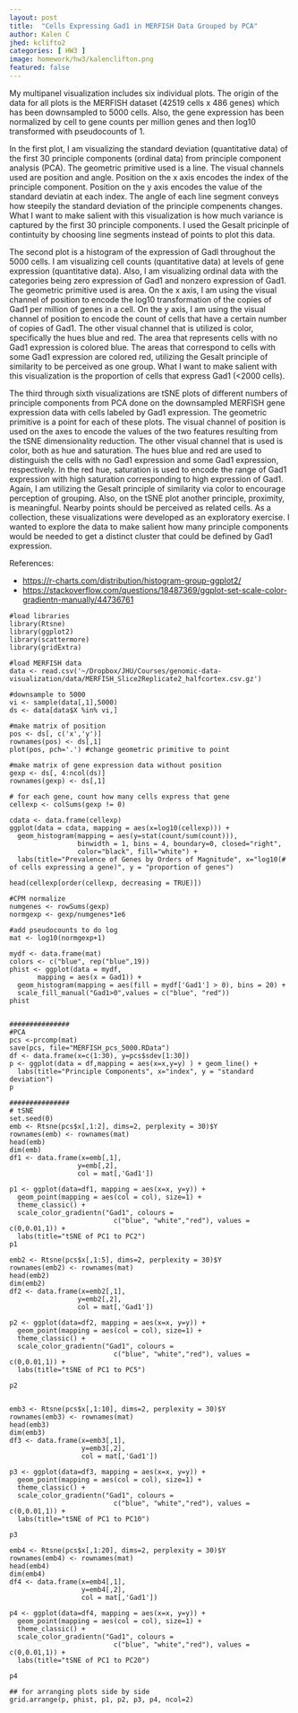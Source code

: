 ```yaml
---
layout: post
title:  "Cells Expressing Gad1 in MERFISH Data Grouped by PCA"
author: Kalen C
jhed: kclifto2
categories: [ HW3 ]
image: homework/hw3/kalenclifton.png
featured: false
---
```


My multipanel visualization includes six individual plots. The origin of the data for all plots is the MERFISH dataset (42519 cells x 486 genes) which has been downsampled to 5000 cells. Also, the gene expression has been normalized by cell to gene counts per million genes and then log10 transformed with pseudocounts of 1. 

In the first plot, I am visualizing the standard deviation (quantitative data) of the first 30 principle components (ordinal data) from principle component analysis (PCA). The geometric primitive used is a line. The visual channels used are position and angle. Position on the x axis encodes the index of the principle component. Position on the y axis encodes the value of the standard deviatin at each index. The angle of each line segment conveys how steepily the standard deviation of the principle compenents changes. What I want to make salient with this visualization is how much variance is captured by the first 30 principle components. I used the Gesalt pricinple of contintuity by choosing line segments instead of points to plot this data.

The second plot is a histogram of the expression of Gadl throughout the 5000 cells. I am visualizing cell counts (quantitative data) at levels of gene expression (quantitative data). Also, I am visualizing ordinal data with the categories being zero expression of Gad1 and nonzero expression of Gad1. The geometric primitive used is area. On the x axis, I am using the visual channel of position to encode the log10 transformation of the copies of Gad1 per million of genes in a cell. On the y axis, I am using the visual channel of position to encode the count of cells that have a certain number of copies of Gad1. The other visual channel that is utilized is color, specifically the hues blue and red. The area that represents cells with no Gad1 expression is colored blue. The areas that correspond to cells with some Gad1 expression are colored red, utilizing the Gesalt principle of similarity to be perceived as one group.  What I want to make salient with this visualization is the proportion of cells that express Gad1 (<2000 cells). 

The third through sixth visualizations are tSNE plots of different numbers of principle components from PCA done on the downsampled MERFISH gene expression data with cells labeled by Gad1 expression. The geometric primitive is a point for each of these plots. The visual channel of position is used on the axes to encode the values of the two features resulting from the tSNE dimensionality reduction. The other visual channel that is used is color, both as hue and saturation. The hues blue and red are used to distinguish the cells with no Gad1 expression and some Gad1 expression, respectively. In the red hue, saturation is used to encode the range of Gad1 expression with high saturation corresponding to high expression of Gad1. Again, I am utilizing the Gesalt principle of similarity via color to encourage perception of grouping. Also, on the tSNE plot another principle, proximity, is meaningful. Nearby points should be perceived as related cells. As a collection, these visualizations were developed as an exploratory exercise. I wanted to explore the data to make salient how many principle components would be needed to get a distinct cluster that could be defined by Gad1 expression. 

References: 
- https://r-charts.com/distribution/histogram-group-ggplot2/
- https://stackoverflow.com/questions/18487369/ggplot-set-scale-color-gradientn-manually/44736761


```{r}
#load libraries
library(Rtsne)
library(ggplot2)
library(scattermore)
library(gridExtra) 

#load MERFISH data
data <- read.csv('~/Dropbox/JHU/Courses/genomic-data-visualization/data/MERFISH_Slice2Replicate2_halfcortex.csv.gz')

#downsample to 5000
vi <- sample(data[,1],5000)
ds <- data[data$X %in% vi,]

#make matrix of position
pos <- ds[, c('x','y')]
rownames(pos) <- ds[,1]
plot(pos, pch='.') #change geometric primitive to point

#make matrix of gene expression data without position
gexp <- ds[, 4:ncol(ds)]
rownames(gexp) <- ds[,1]

# for each gene, count how many cells express that gene
cellexp <- colSums(gexp != 0)

cdata <- data.frame(cellexp)
ggplot(data = cdata, mapping = aes(x=log10(cellexp))) +
  geom_histogram(mapping = aes(y=stat(count/sum(count))), 
                 binwidth = 1, bins = 4, boundary=0, closed="right", 
                 color="black", fill="white") +
  labs(title="Prevalence of Genes by Orders of Magnitude", x="log10(# of cells expressing a gene)", y = "proportion of genes")

head(cellexp[order(cellexp, decreasing = TRUE)])

#CPM normalize
numgenes <- rowSums(gexp)
normgexp <- gexp/numgenes*1e6

#add pseudocounts to do log
mat <- log10(normgexp+1)

mydf <- data.frame(mat)
colors <- c("blue", rep("blue",19))
phist <- ggplot(data = mydf,
       mapping = aes(x = Gad1)) +
  geom_histogram(mapping = aes(fill = mydf['Gad1'] > 0), bins = 20) +
  scale_fill_manual("Gad1>0",values = c("blue", "red"))		 
phist


###############
#PCA
pcs <-prcomp(mat)
save(pcs, file="MERFISH_pcs_5000.RData")
df <- data.frame(x=c(1:30), y=pcs$sdev[1:30])
p <- ggplot(data = df,mapping = aes(x=x,y=y) ) + geom_line() +
  labs(title="Principle Components", x="index", y = "standard deviation")
p

###############
# tSNE
set.seed(0) 
emb <- Rtsne(pcs$x[,1:2], dims=2, perplexity = 30)$Y
rownames(emb) <- rownames(mat)
head(emb)
dim(emb)
df1 <- data.frame(x=emb[,1],
                 y=emb[,2],
                 col = mat[,'Gad1']) 

p1 <- ggplot(data=df1, mapping = aes(x=x, y=y)) +
  geom_point(mapping = aes(col = col), size=1) + 
  theme_classic() + 
  scale_color_gradientn("Gad1", colours =
                          c("blue", "white","red"), values = c(0,0.01,1)) +
  labs(title="tSNE of PC1 to PC2")
p1

emb2 <- Rtsne(pcs$x[,1:5], dims=2, perplexity = 30)$Y
rownames(emb2) <- rownames(mat)
head(emb2)
dim(emb2)
df2 <- data.frame(x=emb2[,1],
                 y=emb2[,2],
                 col = mat[,'Gad1']) 

p2 <- ggplot(data=df2, mapping = aes(x=x, y=y)) +
  geom_point(mapping = aes(col = col), size=1) + 
  theme_classic() + 
  scale_color_gradientn("Gad1", colours =
                          c("blue", "white","red"), values = c(0,0.01,1)) +
  labs(title="tSNE of PC1 to PC5")

p2


emb3 <- Rtsne(pcs$x[,1:10], dims=2, perplexity = 30)$Y
rownames(emb3) <- rownames(mat)
head(emb3)
dim(emb3)
df3 <- data.frame(x=emb3[,1],
                  y=emb3[,2],
                  col = mat[,'Gad1']) 

p3 <- ggplot(data=df3, mapping = aes(x=x, y=y)) +
  geom_point(mapping = aes(col = col), size=1) + 
  theme_classic() + 
  scale_color_gradientn("Gad1", colours =
                          c("blue", "white","red"), values = c(0,0.01,1)) +
  labs(title="tSNE of PC1 to PC10")

p3

emb4 <- Rtsne(pcs$x[,1:20], dims=2, perplexity = 30)$Y
rownames(emb4) <- rownames(mat)
head(emb4)
dim(emb4)
df4 <- data.frame(x=emb4[,1],
                  y=emb4[,2],
                  col = mat[,'Gad1']) 

p4 <- ggplot(data=df4, mapping = aes(x=x, y=y)) +
  geom_point(mapping = aes(col = col), size=1) + 
  theme_classic() + 
  scale_color_gradientn("Gad1", colours =
                          c("blue", "white","red"), values = c(0,0.01,1)) +
  labs(title="tSNE of PC1 to PC20")

p4

## for arranging plots side by side
grid.arrange(p, phist, p1, p2, p3, p4, ncol=2)

```


